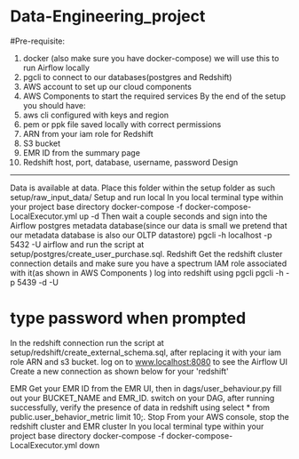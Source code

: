 # Data-Engineering_project
#Pre-requisite:
1.	docker (also make sure you have docker-compose) we will use this to run Airflow locally
2.	pgcli to connect to our databases(postgres and Redshift)
3.	AWS account to set up our cloud components
4.	AWS Components to start the required services
By the end of the setup you should have:
1.	aws cli configured with keys and region
2.	pem or ppk file saved locally with correct permissions
3.	ARN from your iam role for Redshift
4.	S3 bucket
5.	EMR ID from the summary page
6.	Redshift host, port, database, username, password
Design
------
Data is available at data. Place this folder within the setup folder as such setup/raw_input_data/
Setup and run
local
In you local terminal type within your project base directory
docker-compose -f docker-compose-LocalExecutor.yml up -d
Then wait a couple seconds and sign into the Airflow postgres metadata database(since our data is small we pretend that our metadata database is also our OLTP datastore)
pgcli -h localhost -p 5432 -U airflow
and run the script at setup/postgres/create_user_purchase.sql.
Redshift
Get the redshift cluster connection details and make sure you have a spectrum IAM role associated with it(as shown in AWS Components ) log into redshift using pgcli
pgcli -h <your-redshift-host> -p 5439 -d <your-database> -U <your-redshift-user>
# type password when prompted
In the redshift connection run the script at setup/redshift/create_external_schema.sql, after replacing it with your iam role ARN and s3 bucket.
log on to www.localhost:8080 to see the Airflow UI Create a new connection as shown below for your 'redshift'
   
EMR
Get your EMR ID from the EMR UI, then in dags/user_behaviour.py fill out your BUCKET_NAME and EMR_ID.
switch on your DAG, after running successfully, verify the presence of data in redshift using select * from public.user_behavior_metric limit 10;.
Stop
From your AWS console, stop the redshift cluster and EMR cluster In you local terminal type within your project base directory
docker-compose -f docker-compose-LocalExecutor.yml down



